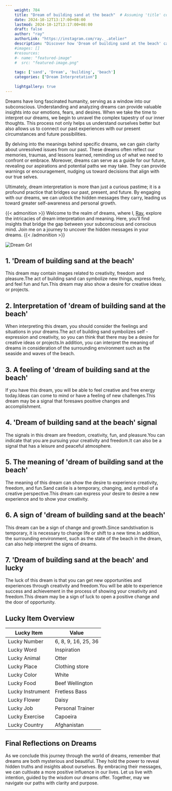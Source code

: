 ```yaml
---
    weight: 784
    title: "Dream of building sand at the beach"  # Assuming 'title' column exists
    date: 2024-10-12T13:17:00+08:00
    lastmod: 2024-10-12T13:17:00+08:00
    draft: false
    author: "ray"
    authorLink: "https://instagram.com/ray._.atelier"
    description: "Discover how 'Dream of building sand at the beach' can interpret your future and uncover its significant meanings in your life."
    #images: []
    #resources:
    #- name: "featured-image"
    #  src: "featured-image.png"
    
    tags: ['sand', 'Dream', 'building', 'beach']
    categories: ["Dream Interpretation"]
    
    lightgallery: true
---
```

    
Dreams have long fascinated humanity, serving as a window into our subconscious. Understanding and analyzing dreams can provide valuable insights into our emotions, fears, and desires. When we take the time to interpret our dreams, we begin to unravel the complex tapestry of our inner thoughts. This process not only helps us understand ourselves better but also allows us to connect our past experiences with our present circumstances and future possibilities.

By delving into the meanings behind specific dreams, we can gain clarity about unresolved issues from our past. These dreams often reflect our memories, traumas, and lessons learned, reminding us of what we need to confront or embrace. Moreover, dreams can serve as a guide for our future, revealing our aspirations and potential paths we may take. They can provide warnings or encouragement, nudging us toward decisions that align with our true selves.

Ultimately, dream interpretation is more than just a curious pastime; it is a profound practice that bridges our past, present, and future. By engaging with our dreams, we can unlock the hidden messages they carry, leading us toward greater self-awareness and personal growth.

{{< admonition >}}
Welcome to the realm of dreams, where I, [Ray](https://instagram.com/ray._.atelier), explore the intricacies of dream interpretation and meaning. Here, you’ll find insights that bridge the gap between your subconscious and conscious mind. Join me on a journey to uncover the hidden messages in your dreams.
{{< /admonition >}}

![Dream Grl](https://cdn.pixabay.com/photo/2017/11/02/03/35/gothic-2910057_1280.jpg "Dream Grl")

## 1. 'Dream of building sand at the beach'
This dream may contain images related to creativity, freedom and pleasure.The act of building sand can symbolize new things, express freely, and feel fun and fun.This dream may also show a desire for creative ideas or projects.

## 2. Interpretation of 'dream of building sand at the beach'
When interpreting this dream, you should consider the feelings and situations in your dreams.The act of building sand symbolizes self -expression and creativity, so you can think that there may be a desire for creative ideas or projects.In addition, you can interpret the meaning of dreams in consideration of the surrounding environment such as the seaside and waves of the beach.

## 3. A feeling of 'dream of building sand at the beach'
If you have this dream, you will be able to feel creative and free energy today.Ideas can come to mind or have a feeling of new challenges.This dream may be a signal that foresaws positive changes and accomplishment.

## 4. 'Dream of building sand at the beach' signal
The signals in this dream are freedom, creativity, fun, and pleasure.You can indicate that you are pursuing your creativity and freedom.It can also be a signal that has a leisure and peaceful atmosphere.

## 5. The meaning of 'dream of building sand at the beach'
The meaning of this dream can show the desire to experience creativity, freedom, and fun.Sand castle is a temporary, changing, and symbol of a creative perspective.This dream can express your desire to desire a new experience and to show your creativity.

## 6. A sign of 'dream of building sand at the beach'
This dream can be a sign of change and growth.Since sandstivation is temporary, it is necessary to change life or shift to a new time.In addition, the surrounding environment, such as the state of the beach in the dream, can also help interpret the signs of dreams.

## 7. 'Dream of building sand at the beach' and lucky
The luck of this dream is that you can get new opportunities and experiences through creativity and freedom.You will be able to experience success and achievement in the process of showing your creativity and freedom.This dream may be a sign of luck to open a positive change and the door of opportunity.

## Lucky Item Overview
| Lucky Item          | Value              |
|---------------|--------------------|
| Lucky Number        | 6, 8, 9, 16, 25, 36  |
| Lucky Word          | Inspiration |
| Lucky Animal        | Otter |
| Lucky Place         | Clothing store     |
| Lucky Color         | White     |
| Lucky Food          | Beef Wellington      |
| Lucky Instrument    | Fretless Bass |
| Lucky Flower        | Daisy    |
| Lucky Job           | Personal Trainer       |
| Lucky Exercise      | Capoeira  |
| Lucky Country       | Afghanistan    |


##  Final Reflections on Dreams

As we conclude this journey through the world of dreams, remember that dreams are both mysterious and beautiful. They hold the power to reveal hidden truths and insights about ourselves. By embracing their messages, we can cultivate a more positive influence in our lives. Let us live with intention, guided by the wisdom our dreams offer. Together, may we navigate our paths with clarity and purpose.
